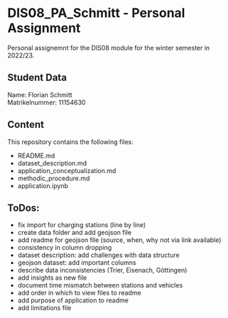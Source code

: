 # DIS08_PA_Schmitt - Personal Assignment
Personal assignemnt for the DIS08 module for the winter semester in 2022/23.

## Student Data

Name: Florian Schmitt\
Matrikelnummer: 11154630

## Content

This repository contains the following files:
- README.md
- dataset_description.md
- application_conceptualization.md
- methodic_procedure.md
- application.ipynb

## ToDos:
- fix import for charging stations (line by line)
- create data folder and add geojson file
- add readme for geojson file (source, when, why not via link available)
- consistency in column dropping
- dataset description: add challenges with data structure
- geojson dataset: add important columns
- describe data inconsistencies (Trier, Eisenach, Göttingen)
- add insights as new file
- document time mismatch between stations and vehicles
- add order in which to view files to readme
- add purpose of application to readme
- add limitations file